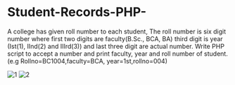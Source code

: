 # Student-Records-PHP-
A college has given roll number to each student, The roll number is six digit number where first two digits are faculty(B.Sc., BCA, BA) third digit is year (Ist(1), IInd(2) and IIIrd(3)) and last three digit are actual number. Write PHP script to accept a number and print faculty, year and roll number of student.(e.g Rollno=BC1004,faculty=BCA, year=1st,rollno=004)

![1](https://user-images.githubusercontent.com/83410561/119332802-bb6ce100-bca6-11eb-82fd-12bfbdffcaa1.png)
![2](https://user-images.githubusercontent.com/83410561/119332795-b9a31d80-bca6-11eb-8d01-c5b2aa323af0.png)
